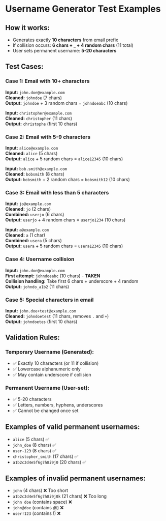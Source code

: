 # Username Generator Test Examples

## How it works:
- Generates exactly **10 characters** from email prefix
- If collision occurs: **6 chars + _ + 4 random chars** (11 total)
- User sets permanent username: **5-20 characters**

## Test Cases:

### Case 1: Email with 10+ characters
**Input:** `john.doe@example.com`  
**Cleaned:** `johndoe` (7 chars)  
**Output:** `johndoe` + 3 random chars = `johndoeabc` (10 chars)

**Input:** `christopher@example.com`  
**Cleaned:** `christopher` (11 chars)  
**Output:** `christophe` (first 10 chars)

### Case 2: Email with 5-9 characters
**Input:** `alice@example.com`  
**Cleaned:** `alice` (5 chars)  
**Output:** `alice` + 5 random chars = `alice12345` (10 chars)

**Input:** `bob.smith@example.com`  
**Cleaned:** `bobsmith` (8 chars)  
**Output:** `bobsmith` + 2 random chars = `bobsmith12` (10 chars)

### Case 3: Email with less than 5 characters
**Input:** `jo@example.com`  
**Cleaned:** `jo` (2 chars)  
**Combined:** `userjo` (6 chars)  
**Output:** `userjo` + 4 random chars = `userjo1234` (10 chars)

**Input:** `a@example.com`  
**Cleaned:** `a` (1 char)  
**Combined:** `usera` (5 chars)  
**Output:** `usera` + 5 random chars = `usera12345` (10 chars)

### Case 4: Username collision
**Input:** `john.doe@example.com`  
**First attempt:** `johndoeabc` (10 chars) - **TAKEN**  
**Collision handling:** Take first 6 chars + underscore + 4 random  
**Output:** `johndo_a1b2` (11 chars)

### Case 5: Special characters in email
**Input:** `john.doe+test@example.com`  
**Cleaned:** `johndoetest` (11 chars, removes `.` and `+`)  
**Output:** `johndoetes` (first 10 chars)

## Validation Rules:

### Temporary Username (Generated):
- ✅ Exactly 10 characters (or 11 if collision)
- ✅ Lowercase alphanumeric only
- ✅ May contain underscore if collision

### Permanent Username (User-set):
- ✅ 5-20 characters
- ✅ Letters, numbers, hyphens, underscores
- ✅ Cannot be changed once set

## Examples of valid permanent usernames:
- `alice` (5 chars) ✅
- `john_doe` (8 chars) ✅
- `user-123` (8 chars) ✅
- `christopher_smith` (17 chars) ✅
- `a1b2c3d4e5f6g7h8i9j0` (20 chars) ✅

## Examples of invalid permanent usernames:
- `john` (4 chars) ❌ Too short
- `a1b2c3d4e5f6g7h8i9j0k` (21 chars) ❌ Too long
- `john doe` (contains space) ❌
- `john@doe` (contains @) ❌
- `user!123` (contains !) ❌
